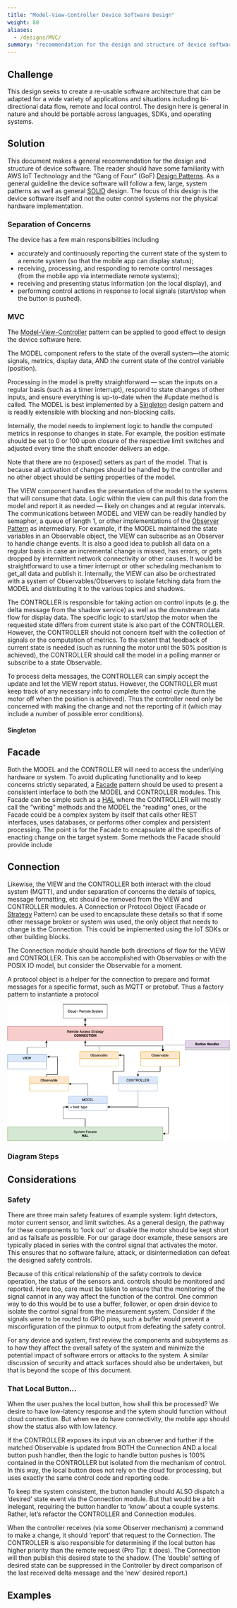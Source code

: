 ```yaml
---
title: "Model-View-Controller Device Software Design"
weight: 80
aliases:
  - /designs/MVC/
summary: "recommendation for the design and structure of device software"
---
```


## Challenge

This design seeks to create a re-usable software architecture that can be adapted for a wide variety of applications and situations including bi-directional data flow, remote and local control. The design here is general in nature and should be portable across languages, SDKs, and operating systems. 

## Solution

This document makes a general recommendation for the design and structure  of device software. The reader should have some familiarity with AWS IoT Technology and the “Gang of Four” (GoF) [Design Patterns](https://www.google.com/aclk?sa=L&ai=DChcSEwjI75is57nsAhWHwMAKHVTyAeEYABADGgJpbQ&sig=AOD64_1cZ9wJNvnGPKJkMkTsNvM_mrrXqg&ctype=5&q=&ved=2ahUKEwj8646s57nsAhWHup4KHcInBoMQ9aACegQILRA8&adurl=).
As a general guideline the device software will follow a few, large, system patterns as well as general [SOLID](https://en.wikipedia.org/wiki/SOLID) design. The focus of this design is the device software itself and not the outer control systems nor the physical hardware implementation. 

### Separation of Concerns

The device has a few main responsibilities including 

* accurately and continuously reporting the current state of the system to a remote system (so that the mobile app can display status); 
* receiving, processing, and responding to remote control messages (from the mobile app via intermediate remote systems); 
* receiving and presenting status information (on the local display), and 
* performing control actions in response to local signals (start/stop when the button is pushed).

### MVC

The [Model-View-Controller](https://en.wikipedia.org/wiki/Model%E2%80%93view%E2%80%93controller) pattern can be applied to good effect to design the device software here. 

The MODEL component refers to the state of the overall system—the atomic signals, metrics, display data, AND the current state of the control variable (position). 


Processing in the model is pretty straightforward — scan the inputs on a regular basis (such as a timer interrupt), respond to state changes of other inputs, and ensure everything is up-to-date when the #update method is called. The MODEL is best implemented by a [Singleton](https://en.wikipedia.org/wiki/Singleton_pattern) design pattern and is readily extensible with blocking and non-blocking calls.

Internally, the model needs to implement logic to handle the computed metrics in response to changes in state. For example, the position estimate should be set to 0 or 100 upon closure of the respective limit switches and adjusted every time the shaft encoder delivers an edge. 

Note that there are no (exposed) setters as part of the model. That is because all activation of changes should be handled by the controller and no other object should be setting properties of the model.

The VIEW component handles the presentation of the model to the systems that will consume that data. Logic within the view can pull this data from the model and report it as needed — likely on changes and at regular intervals. The communications between MODEL and VIEW can be readily handled by semaphor, a queue of length 1, or other implementations of the [Observer Pattern](https://en.wikipedia.org/wiki/Observer_pattern) as intermediary. For example, if the MODEL maintained the state variables in an Observable object, the VIEW can subscribe as an Observer to handle change events. It is also a good idea to publish all data on a regular basis in case an incremental change is missed, has errors, or gets dropped by intermittent network connectivity or other causes. It would be straightforward to use a timer interrupt or other scheduling mechanism to get_all data and publish it. Internally, the VIEW can also be orchestrated with a system of Observables/Observers to isolate fetching data from the MODEL and distributing it to the various topics and shadows. 

The CONTROLLER is responsible for taking action on control inputs (e.g. the delta message from the shadow service) as well as the downstream data flow for display data. The specific logic to start/stop the motor when the requested state differs from current state is also part of the CONTROLLER. However, the CONTROLLER should not concern itself with the collection of signals or the computation of metrics. To the extent that feedback of current state is needed (such as running the motor until the 50% position is achieved), the CONTROLLER should call the model in a polling manner or subscribe to a state Observable. 

To process delta messages, the CONTROLLER can simply accept the update and let the VIEW report status. However, the CONTROLLER must keep track of any necessary info to complete the control cycle (turn the motor off when the position is achieved). Thus the controller need only be concerned with making the change and not the reporting of it (which may include a number of possible error conditions). 

#### Singleton


## Facade

Both the MODEL and the CONTROLLER will need to access the underlying hardware or system. To avoid duplicating functionality and to keep concerns strictly separated, a [Facade](https://en.wikipedia.org/wiki/Facade_pattern) pattern should be used to present a consistent interface to both the MODEL and CONTROLLER modules. This Facade can be simple such as a [HAL](https://embeddedartistry.com/fieldmanual-terms/hardware-abstraction-layer/) where the CONTROLLER will mostly call the “writing” methods and the MODEL the “reading” ones, or the Facade could be a complex system by itself  that calls other REST interfaces, uses databases, or performs other complex and persistent processing. The point is for the Facade to encapsulate all the specifics of enacting change on the target system. Some methods the Facade should provide include

## Connection

Likewise, the VIEW and the CONTROLLER both interact with the cloud system (MQTT), and under separation of concerns the details of topics, message formatting, etc should be removed from the VIEW and CONTROLLER modules. A Connection or Protocol Object (Facade or [Strategy](https://en.wikipedia.org/wiki/Strategy_pattern) Pattern) can be used to encapsulate these details so that if some other message broker or system was used, the only object that needs to change is the Connection. This could be implemented using the IoT SDKs or other building blocks. 

The Connection module should handle both directions of flow for the VIEW and CONTROLLER. This can be accomplished with Observables or with the POSIX IO model, but consider the Observable for a moment.

A protocol object is a helper for the connection to prepare and format messages for a specific format, such as MQTT or protobuf. Thus a factory pattern to instantiate a protocol



![Device Software Design](DeviceUML.png) 

### Diagram Steps


## Considerations

### Safety

There are three main safety features of example system: light detectors, motor current sensor, and limit switches. As a general design, the pathway for these components to ‘lock out’ or disable the motor should be kept short and as failsafe as possible. For our garage door example, these sensors are typically placed in series with the control signal that activates the motor. This ensures that no software failure, attack, or disintermediation can defeat the designed safety controls. 

Because of this critical relationship of the safety controls to device operation, the status of the sensors and. controls should be monitored and reported. Here too, care must be taken to ensure that the monitoring of the signal cannot in any way affect the function of the control. One common way to do this would be to use a buffer, follower, or open drain device to isolate the control signal from the measurement system. Consider if the signals were to be routed to GPIO pins, such a buffer would prevent a misconfiguration of the pinmux to output from defeating the safety control. 

For any device and system, first review the components and subsystems as to how they affect the overall safety of the system and minimize the potential impact of software errors or attacks to the system. A similar discussion of security and attack surfaces should also be undertaken, but that is beyond the scope of this document.

### That Local Button...

When the user pushes the local button, how shall this be processed? We desire to have low-latency response and the sytem should function without cloud connection. But when we do have connectivity, the mobile app should show the status also with low latency. 

If the CONTROLLER exposes its input via an observer and further if the matched Observable is updated from BOTH the Connection AND a local button push handler, then the logic to handle button pushes is 100% contained in the CONTROLLER but isolated from the mechanism of control. In this way, the local button does not rely on the cloud for processing, but uses exactly the same control code and reporting code. 

To keep the system consistent, the button handler should ALSO dispatch a ‘desired’ state event via the Connection module. But that would be a bit inelegant, requiring the button handler to ‘know’ about a couple systems. Rather, let’s refactor the CONTROLLER and Connection modules.

When the controller receives (via some Observer mechanism) a command to make a change, it should ‘report’ that request to the Connection. The CONTROLLER is also responsible for determining if the local button has higher priority than the remote request (Pro Tip: it does). The Connection will then publish this desired state to the shadow. (The ‘double’ setting of desired state can be suppressed in the Controller by direct comparison of the last received delta message and the ‘new’ desired report.)

## Examples

